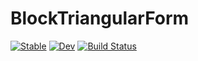 # BlockTriangularForm

[![Stable](https://img.shields.io/badge/docs-stable-blue.svg)](https://"Wimmerer".github.io/BlockTriangularForm.jl/stable)
[![Dev](https://img.shields.io/badge/docs-dev-blue.svg)](https://"Wimmerer".github.io/BlockTriangularForm.jl/dev)
[![Build Status](https://github.com/"Wimmerer"/BlockTriangularForm.jl/actions/workflows/CI.yml/badge.svg?branch=main)](https://github.com/"Wimmerer"/BlockTriangularForm.jl/actions/workflows/CI.yml?query=branch%3Amain)
